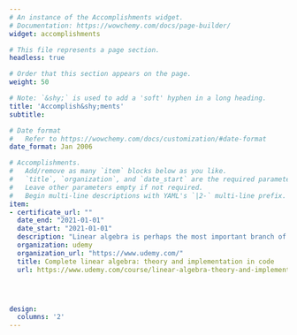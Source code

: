 ```yaml
---
# An instance of the Accomplishments widget.
# Documentation: https://wowchemy.com/docs/page-builder/
widget: accomplishments

# This file represents a page section.
headless: true

# Order that this section appears on the page.
weight: 50

# Note: `&shy;` is used to add a 'soft' hyphen in a long heading.
title: 'Accomplish&shy;ments'
subtitle:

# Date format
#   Refer to https://wowchemy.com/docs/customization/#date-format
date_format: Jan 2006

# Accomplishments.
#   Add/remove as many `item` blocks below as you like.
#   `title`, `organization`, and `date_start` are the required parameters.
#   Leave other parameters empty if not required.
#   Begin multi-line descriptions with YAML's `|2-` multi-line prefix.
item:
- certificate_url: ""
  date_end: "2021-01-01"
  date_start: "2021-01-01"
  description: "Linear algebra is perhaps the most important branch of mathematics for computational sciences, including machine learning, AI, data science, statistics, simulations, computer graphics, multivariate analyses, matrix decompositions, signal processing, and so on."
  organization: udemy
  organization_url: "https://www.udemy.com/"
  title: Complete linear algebra: theory and implementation in code 
  url: https://www.udemy.com/course/linear-algebra-theory-and-implementation/




design:
  columns: '2' 
---
```

